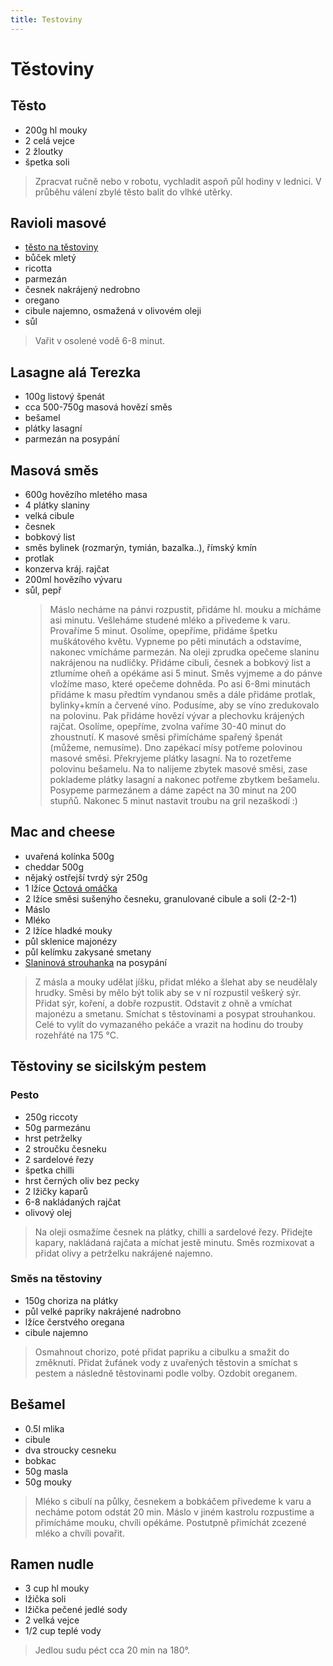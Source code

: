 ```yaml
---
title: Testoviny
---
```


# Těstoviny

## Těsto

- 200g hl mouky
- 2 celá vejce
- 2 žloutky
- špetka soli

> Zpracvat ručně nebo v robotu, vychladit aspoň půl hodiny v lednici. V průběhu válení zbylé těsto balit do vlhké utěrky.

## Ravioli masové

- [těsto na těstoviny](/Testoviny/index.html#Lasagne-ala-Terezka)
- bůček mletý
- ricotta
- parmezán
- česnek nakrájený nedrobno
- oregano
- cibule najemno, osmažená v olivovém oleji
- sůl

> Vařit v osolené vodě 6-8 minut.

## Lasagne alá Terezka

- 100g listový špenát
- cca 500-750g masová hovězí směs
- bešamel
- plátky lasagní
- parmezán na posypání

## Masová směs

- 600g hovězího mletého masa
- 4 plátky slaniny
- velká cibule
- česnek
- bobkový list
- směs bylinek (rozmarýn, tymián, bazalka..), římský
  kmín
- protlak
- konzerva kráj. rajčat
- 200ml hovězího vývaru
- sůl, pepř
  > Máslo necháme na pánvi rozpustit, přidáme hl. mouku a mícháme asi minutu. Vešleháme studené mléko a přivedeme k
  > varu. Provaříme 5 minut. Osolíme, opepříme, přidáme špetku
  > muškátového květu. Vypneme po pěti minutách a odstavíme,
  > nakonec vmícháme parmezán.
  > Na oleji zprudka opečeme slaninu nakrájenou na nudličky.
  > Přidáme cibuli, česnek a bobkový list a ztlumíme oheň a
  > opékáme asi 5 minut. Směs vyjmeme a do pánve vložíme
  > maso, které opečeme dohněda. Po asi 6-8mi minutách přidáme k masu předtím vyndanou směs a dále přidáme protlak, bylinky+kmín a červené víno. Podusíme, aby se víno
  > zredukovalo na polovinu. Pak přidáme hovězí vývar a plechovku krájených rajčat. Osolíme, opepříme, zvolna vaříme
  > 30-40 minut do zhoustnutí.
  > K masové směsi přimícháme spařený špenát (můžeme, nemusíme). Dno zapékací mísy potřeme polovinou masové směsi.
  > Překryjeme plátky lasagní. Na to rozetřeme polovinu bešamelu. Na to nalijeme zbytek masové směsi, zase poklademe
  > plátky lasagní a nakonec potřeme zbytkem bešamelu. Posypeme parmezánem a dáme zapéct na 30 minut na 200 stupňů.
  > Nakonec 5 minut nastavit troubu na gril nezaškodí :)

## Mac and cheese

- uvařená kolínka 500g
- cheddar 500g
- nějaký ostřejší tvrdý sýr 250g
- 1 lžíce [Octová omáčka](/Omacky/index.html#Octova-omacka)
- 2 lžíce směsi sušenýho česneku, granulované cibule a soli (2-2-1)
- Máslo
- Mléko
- 2 lžíce hladké mouky
- půl sklenice majonézy
- půl kelímku zakysané smetany
- [Slaninová strouhanka](/Veprik/index.html#Slaninova-strouhanka) na posypání

> Z másla a mouky udělat jíšku, přidat mléko a šlehat aby se neudělaly hrudky. Směsi by mělo být tolik aby se v ní rozpustil veškerý sýr. Přidat sýr, koření, a dobře rozpustit. Odstavit z ohně a vmíchat majonézu a smetanu. Smíchat s těstovinami a posypat strouhankou. Celé to vylít do vymazaného pekáče a vrazit na hodinu do trouby rozehřáté na 175 °C.

## Těstoviny se sicilským pestem

### Pesto

- 250g riccoty
- 50g parmezánu
- hrst petrželky
- 2 stroučku česneku
- 2 sardelové řezy
- špetka chilli
- hrst černých oliv bez pecky
- 2 lžičky kaparů
- 6-8 nakládaných rajčat
- olivový olej

> Na oleji osmažíme česnek na plátky, chilli a sardelové řezy. Přidejte kapary, nakládaná rajčata a míchat jestě minutu.
> Směs rozmixovat a přidat olivy a petrželku nakrájené najemno.

### Směs na těstoviny

- 150g choriza na plátky
- půl velké papriky nakrájené nadrobno
- lžíce čerstvého oregana
- cibule najemno

> Osmahnout chorizo, poté přidat papriku a cibulku a smažit do změknutí.
> Přidat žufánek vody z uvařených těstovin a smíchat s pestem a následně těstovinami podle volby. Ozdobit oreganem.

## Bešamel

- 0.5l mlika
- cibule
- dva stroucky cesneku
- bobkac
- 50g masla
- 50g mouky

> Mléko s cibulí na půlky, česnekem a bobkáčem přivedeme k varu a necháme potom odstát 20 min.
> Máslo v jiném kastrolu rozpustime a přimícháme mouku, chvíli opékáme.
> Postutpně přimíchát zcezené mléko a chvíli povařit.

## Ramen nudle

- 3 cup hl mouky
- lžička soli
- lžička pečené jedlé sody
- 2 velká vejce
- 1/2 cup teplé vody

> Jedlou sudu péct cca 20 min na 180°.
